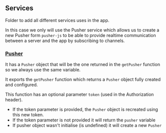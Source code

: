## Services

Folder to add all different services uses in the app.

In this case we only will use the Pusher service which allows us to create a new Pusher form `pusher-js` to be able to provide realtime communication between a server and the app by subscribing to channels.

### [Pusher](https://github.com/migue02/miguel-morales-aircall-test/tree/main/src/services/Pusher)

It has a `Pusher` object that will be the one returned in the `getPusher` function so we always use the same variable.

It exports the `getPusher` function which returns a `Pusher` object fully created and configured.

This function has an optional parameter `token` (used in the Authorization header).

-   If the token parameter is provided, the `Pusher` object is recreated using this new token.
-   If the token parameter is not provided it will return the `pusher` variable
-   If pusher object wasn't initialise (is undefined) it will create a new `Pusher`
